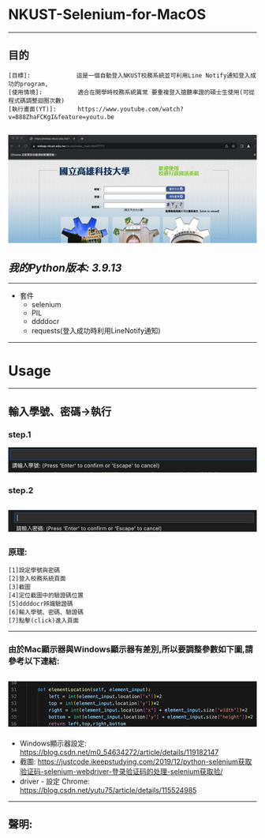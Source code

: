 # NKUST-Selenium-for-MacOS
---
## 目的
```
[目標]:             這是一個自動登入NKUST校務系統並可利用Line Notify通知登入成功的program,
[使用情境]:          適合在開學時校務系統異常 要重複登入搶聽車證的碩士生使用(可從程式碼調整迴圈次數)
[執行畫面(YT)]:      https://www.youtube.com/watch?v=B88ZhaFCKgI&feature=youtu.be
```

![GITHUB](https://github.com/FaustRen/NKUST-Selenium-MacOS-/blob/main/NKUST校務系統截圖.png)
---
## _我的Python版本: 3.9.13_
---
* 套件
  * selenium
  * PIL
  * ddddocr
  * requests(登入成功時利用LineNotify通知)
---
# Usage
---
## 輸入學號、密碼->執行
### step.1
![GITHUB](https://github.com/FaustRen/NKUST-Selenium-MacOS-/blob/main/SeleniumNKUST-Step1.png)
### step.2
![GITHUB](https://github.com/FaustRen/NKUST-Selenium-MacOS-/blob/main/SeleniumNKUST-Step2.png)
---
### 原理:
```
[1]設定學號與密碼
[2]登入校務系統頁面
[3]截圖
[4]定位截圖中的驗證碼位置
[5]ddddocr辨識驗證碼
[6]輸入學號、密碼、驗證碼
[7]點擊(click)進入頁面
```
---
### 由於Mac顯示器與Windows顯示器有差別,所以要調整參數如下圖,請參考以下連結:
![GITHUB](https://github.com/FaustRen/NKUST-Selenium-MacOS-/blob/main/不同系統需調整參數.png)
---
* Windows顯示器設定: https://blog.csdn.net/m0_54634272/article/details/119182147
* 截圖: https://justcode.ikeepstudying.com/2019/12/python-selenium获取验证码-selenium-webdriver-登录验证码的处理-selenium获取验/
* driver - 設定 Chrome: https://blog.csdn.net/yutu75/article/details/115524985
---
## 聲明:
```

```



